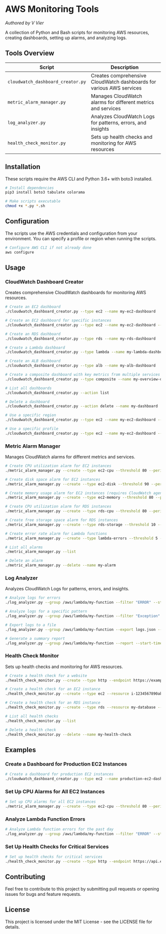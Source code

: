 # AWS Monitoring Tools

*Authored by V Vier*

A collection of Python and Bash scripts for monitoring AWS resources, creating dashboards, setting up alarms, and analyzing logs.

## Tools Overview

| Script | Description |
|--------|-------------|
| `cloudwatch_dashboard_creator.py` | Creates comprehensive CloudWatch dashboards for various AWS services |
| `metric_alarm_manager.py` | Manages CloudWatch alarms for different metrics and services |
| `log_analyzer.py` | Analyzes CloudWatch Logs for patterns, errors, and insights |
| `health_check_monitor.py` | Sets up health checks and monitoring for AWS resources |

## Installation

These scripts require the AWS CLI and Python 3.6+ with boto3 installed.

```bash
# Install dependencies
pip3 install boto3 tabulate colorama

# Make scripts executable
chmod +x *.py *.sh
```

## Configuration

The scripts use the AWS credentials and configuration from your environment. You can specify a profile or region when running the scripts.

```bash
# Configure AWS CLI if not already done
aws configure
```

## Usage

### CloudWatch Dashboard Creator

Creates comprehensive CloudWatch dashboards for monitoring AWS resources.

```bash
# Create an EC2 dashboard
./cloudwatch_dashboard_creator.py --type ec2 --name my-ec2-dashboard

# Create an EC2 dashboard for specific instances
./cloudwatch_dashboard_creator.py --type ec2 --name my-ec2-dashboard --resources i-1234567890abcdef0 i-0987654321fedcba0

# Create an RDS dashboard
./cloudwatch_dashboard_creator.py --type rds --name my-rds-dashboard

# Create a Lambda dashboard
./cloudwatch_dashboard_creator.py --type lambda --name my-lambda-dashboard

# Create an ALB dashboard
./cloudwatch_dashboard_creator.py --type alb --name my-alb-dashboard

# Create a composite dashboard with key metrics from multiple services
./cloudwatch_dashboard_creator.py --type composite --name my-overview-dashboard

# List all dashboards
./cloudwatch_dashboard_creator.py --action list

# Delete a dashboard
./cloudwatch_dashboard_creator.py --action delete --name my-dashboard

# Use a specific region
./cloudwatch_dashboard_creator.py --type ec2 --name my-ec2-dashboard --region us-west-2

# Use a specific profile
./cloudwatch_dashboard_creator.py --type ec2 --name my-ec2-dashboard --profile production
```

### Metric Alarm Manager

Manages CloudWatch alarms for different metrics and services.

```bash
# Create CPU utilization alarm for EC2 instances
./metric_alarm_manager.py --create --type ec2-cpu --threshold 80 --period 300 --evaluation-periods 2 --comparison-operator GreaterThanThreshold

# Create disk space alarm for EC2 instances
./metric_alarm_manager.py --create --type ec2-disk --threshold 90 --period 300 --evaluation-periods 2 --comparison-operator GreaterThanThreshold

# Create memory usage alarm for EC2 instances (requires CloudWatch agent)
./metric_alarm_manager.py --create --type ec2-memory --threshold 80 --period 300 --evaluation-periods 2 --comparison-operator GreaterThanThreshold

# Create CPU utilization alarm for RDS instances
./metric_alarm_manager.py --create --type rds-cpu --threshold 80 --period 300 --evaluation-periods 2 --comparison-operator GreaterThanThreshold

# Create free storage space alarm for RDS instances
./metric_alarm_manager.py --create --type rds-storage --threshold 10 --period 300 --evaluation-periods 2 --comparison-operator LessThanThreshold

# Create error rate alarm for Lambda functions
./metric_alarm_manager.py --create --type lambda-errors --threshold 5 --period 300 --evaluation-periods 2 --comparison-operator GreaterThanThreshold

# List all alarms
./metric_alarm_manager.py --list

# Delete an alarm
./metric_alarm_manager.py --delete --name my-alarm
```

### Log Analyzer

Analyzes CloudWatch Logs for patterns, errors, and insights.

```bash
# Analyze logs for errors
./log_analyzer.py --group /aws/lambda/my-function --filter "ERROR" --start-time "2023-01-01T00:00:00" --end-time "2023-01-02T00:00:00"

# Analyze logs for a specific pattern
./log_analyzer.py --group /aws/lambda/my-function --filter "Exception" --start-time "-1h"

# Export logs to a file
./log_analyzer.py --group /aws/lambda/my-function --export logs.json --start-time "-1d"

# Generate a summary report
./log_analyzer.py --group /aws/lambda/my-function --report --start-time "-1d"
```

### Health Check Monitor

Sets up health checks and monitoring for AWS resources.

```bash
# Create a health check for a website
./health_check_monitor.py --create --type http --endpoint https://example.com --name my-website

# Create a health check for an EC2 instance
./health_check_monitor.py --create --type ec2 --resource i-1234567890abcdef0 --name my-instance

# Create a health check for an RDS instance
./health_check_monitor.py --create --type rds --resource my-database --name my-database

# List all health checks
./health_check_monitor.py --list

# Delete a health check
./health_check_monitor.py --delete --name my-health-check
```

## Examples

### Create a Dashboard for Production EC2 Instances

```bash
# Create a dashboard for production EC2 instances
./cloudwatch_dashboard_creator.py --type ec2 --name production-ec2-dashboard --resources i-1234567890abcdef0 i-0987654321fedcba0 --region us-west-2 --profile production
```

### Set Up CPU Alarms for All EC2 Instances

```bash
# Set up CPU alarms for all EC2 instances
./metric_alarm_manager.py --create --type ec2-cpu --threshold 80 --period 300 --evaluation-periods 2 --comparison-operator GreaterThanThreshold --region us-west-2 --profile production
```

### Analyze Lambda Function Errors

```bash
# Analyze Lambda function errors for the past day
./log_analyzer.py --group /aws/lambda/my-function --filter "ERROR" --start-time "-1d" --region us-west-2 --profile production
```

### Set Up Health Checks for Critical Services

```bash
# Set up health checks for critical services
./health_check_monitor.py --create --type http --endpoint https://api.example.com --name api-health-check --region us-west-2 --profile production
```

## Contributing

Feel free to contribute to this project by submitting pull requests or opening issues for bugs and feature requests.

## License

This project is licensed under the MIT License - see the LICENSE file for details.
